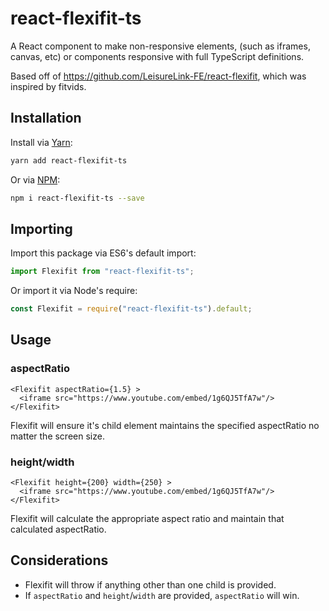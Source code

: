 # react-flexifit-ts
A React component to make non-responsive elements, (such as iframes, canvas, etc) or components responsive with full TypeScript definitions.

Based off of https://github.com/LeisureLink-FE/react-flexifit, which was inspired by fitvids.

## Installation

Install via [Yarn](https://yarnpkg.com):

```bash
yarn add react-flexifit-ts
```

Or via [NPM](https://npmjs.com/package/react-flexifit-ts):

```bash
npm i react-flexifit-ts --save
```

## Importing

Import this package via ES6's default import:

```js
import Flexifit from "react-flexifit-ts";
```

Or import it via Node's require:

```js
const Flexifit = require("react-flexifit-ts").default;
```

## Usage

### aspectRatio
```
<Flexifit aspectRatio={1.5} >
  <iframe src="https://www.youtube.com/embed/1g6QJ5TfA7w"/>
</Flexifit>
```

Flexifit will ensure it's child element maintains the specified aspectRatio no matter the screen size.

### height/width
```
<Flexifit height={200} width={250} >
  <iframe src="https://www.youtube.com/embed/1g6QJ5TfA7w"/>
</Flexifit>
```

Flexifit will calculate the appropriate aspect ratio and maintain that calculated aspectRatio.

## Considerations

* Flexifit will throw if anything other than one child is provided.
* If `aspectRatio` and `height`/`width` are provided, `aspectRatio` will win.